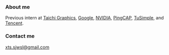### About me

Previous intern at [Taichi Graphics](https://github.com/taichi-dev), [Google](https://github.com/google), [NVIDIA](https://github.com/NVIDIA), [PingCAP](https://github.com/PingCAP), [TuSimple](https://github.com/TuSimple), and [Tencent](https://github.com/Tencent).

### Contact me

xts.sjwsl@gmail.com
